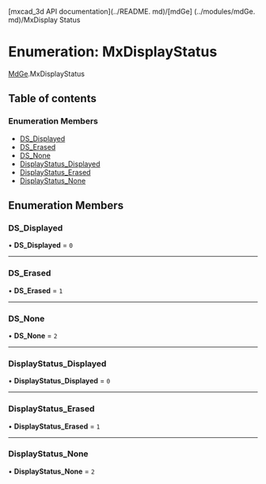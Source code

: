 [mxcad_3d API documentation](../README. md)/[mdGe] (../modules/mdGe. md)/MxDisplay Status

# Enumeration: MxDisplayStatus

[MdGe](../modules/MdGe.md).MxDisplayStatus

## Table of contents

### Enumeration Members

- [DS\_Displayed](MdGe.MxDisplayStatus.md#ds_displayed)
- [DS\_Erased](MdGe.MxDisplayStatus.md#ds_erased)
- [DS\_None](MdGe.MxDisplayStatus.md#ds_none)
- [DisplayStatus\_Displayed](MdGe.MxDisplayStatus.md#displaystatus_displayed)
- [DisplayStatus\_Erased](MdGe.MxDisplayStatus.md#displaystatus_erased)
- [DisplayStatus\_None](MdGe.MxDisplayStatus.md#displaystatus_none)

## Enumeration Members

### DS\_Displayed

• **DS\_Displayed** = ``0``

___

### DS\_Erased

• **DS\_Erased** = ``1``

___

### DS\_None

• **DS\_None** = ``2``

___

### DisplayStatus\_Displayed

• **DisplayStatus\_Displayed** = ``0``

___

### DisplayStatus\_Erased

• **DisplayStatus\_Erased** = ``1``

___

### DisplayStatus\_None

• **DisplayStatus\_None** = ``2``
